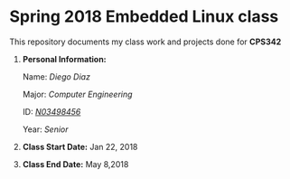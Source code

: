 
# Spring 2018 Embedded Linux class
This repository documents my class work and projects done for **CPS342**
1. **Personal Information:**
  
   Name: *Diego Diaz*
  
   Major: *Computer Engineering*
  
   ID: *[N03498456](https://github.com/N03498456)*
  
   Year: *Senior* 
  
2. **Class Start Date:** Jan 22, 2018

3. **Class End Date:** May 8,2018
